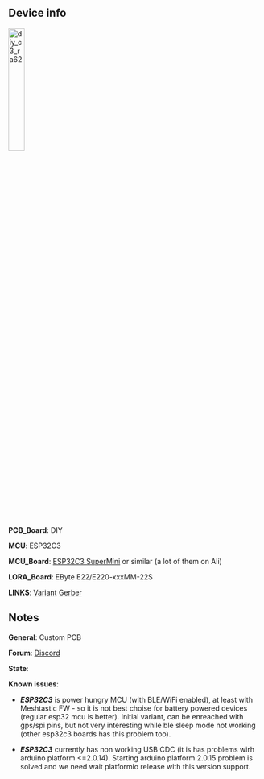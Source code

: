 ## Device info

<img alt = "diy_c3_ra62" class = "board-img img-thumbnail img-responsive rounded float-end" src="https://raw.githubusercontent.com/mrekin/MeshtasticCustomBoards/main/firmware/variants/diy/diy_c3_ra62/img1.jpg" width="25%">

**PCB_Board**: DIY

**MCU**: ESP32C3

**MCU_Board**: [ESP32C3 SuperMini](https://www.nologo.tech/product/esp32/esp32c3SuperMini/esp32C3SuperMini.html) or similar (a lot of them on Ali)

**LORA_Board**: EByte E22/E220-xxxMM-22S

**LINKS**: [Variant](https://github.com/mrekin/MeshtasticCustomBoards/tree/main/firmware/variants/diy/diy_c3_ra62) [Gerber](https://github.com/mrekin/MeshtasticCustomBoards/tree/main/Gerbers/ra62_c3_smini)

## Notes

**General**: Custom PCB

**Forum**: [Discord](https://discord.com/channels/867578229534359593/871539930852130866)

**State**:

**Known issues**: 

- ***ESP32C3*** is power hungry MCU (with BLE/WiFi enabled), at least with Meshtastic FW - so it is not best choise for battery powered devices (regular esp32 mcu is better).
      Initial variant, can be enreached with gps/spi pins, but not very interesting while ble sleep mode not working (other esp32c3 boards has this problem too).
  
- ***ESP32C3*** currently has non working USB CDC (it is has problems wirh arduino platform <=2.0.14). Starting arduino platform 2.0.15 problem is solved and we need wait platformio release with this version support.

          
